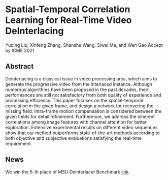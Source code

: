 # Spatial-Temporal Correlation Learning for Real-Time Video DeInterlacing
Yuqing Liu, Xinfeng Zhang, Shanshe Wang, Siwei Ma, and Wen Gao
Accept by ICME 2021
## Abstract
Deinterlacing is a classical issue in video processing area, which aims to generate the progressive video from the interlaced instance. Although numerous algorithms have been proposed in the past decades, their performances are still not satisfactory from both quality of experience and processing efficiency. This paper focuses on the spatial-temporal correlation in the given frame, and design a network for recovering the missing field. Intra-frame motion compensation is considered between the given fields for detail refinement. Furthermore, we address the inherent correlations among image features with channel attention for better exploration. Extensive experimental results on different video sequences show that our method outperforms state-of-the-art methods according to both objective and subjective evaluations satisfying the real-time requirement.
## News
We win the 5-th place of MSU Deinterlacer Benchmark [link](https://videoprocessing.ai/benchmarks/deinterlacer.html)
